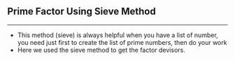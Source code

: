 ## Prime Factor Using Sieve Method
-----------------------------------
- This method (sieve) is always helpful when you have a list of number,
you need just first to create the list of prime numbers, then do your work
- Here we used the sieve method to get the factor devisors.
